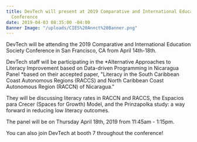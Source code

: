 ```yaml
---
title: DevTech will present at 2019 Comparative and International Education Society
  Conference
date: 2019-04-03 08:35:00 -04:00
Banner Image: "/uploads/CIES%20Annct%20Banner.png"
---
```


DevTech will be attending the 2019 Comparative and International Education Society Conference in San Francisco, CA from April 14th-18th. 

DevTech staff will be participating in the *Alternative Approaches to Literacy Improvement based on Data-driven Programming in Nicaragua Panel *based on their accepted paper, "Literacy in the South Caribbean Coast Autonomous Regions (RACCS) and North Caribbean Coast Autonomous Region (RACCN) of Nicaragua." 

They will be discussing literacy rates in RACCN and RACCS, the Espacios para Crecer (Spaces for Growth) Model, and the Prinzapolka study: a way forward in reducing low literacy outcomes. 

The panel will be on Thursday April 18th, 2019 from 11:45am - 1:15pm.


You can also join DevTech at booth 7 throughout the conference!